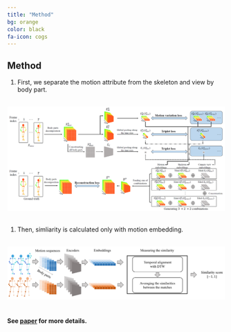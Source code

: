 ```yaml
---
title: "Method"
bg: orange
color: black
fa-icon: cogs
---
```


## Method

1. First, we separate the motion attribute from the skeleton and view by body part. <br/><br/>
<th class="tg-0pky"><IMG SRC="./img/method.png"></th>
<br/><br/>
  
1. Then, simliarity is calculated only with motion embedding.<br/><br/>
<th class="tg-0pky"><IMG SRC="./img/similarity.png"></th>
<br/><br/>

#### See [paper](https://openreview.net/forum?id=OavApYHSNF) for more details.

